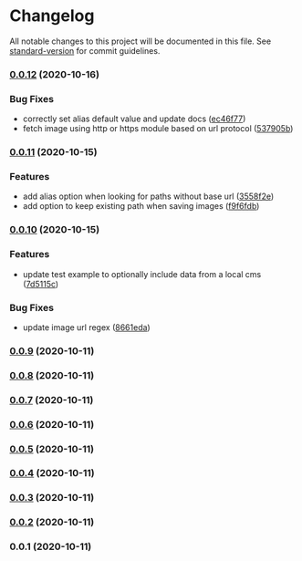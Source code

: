 # Changelog

All notable changes to this project will be documented in this file. See [standard-version](https://github.com/conventional-changelog/standard-version) for commit guidelines.

### [0.0.12](https://github.com/emiliobondioli/nuxt-magpie/compare/v0.0.11...v0.0.12) (2020-10-16)


### Bug Fixes

* correctly set alias default value and update docs ([ec46f77](https://github.com/emiliobondioli/nuxt-magpie/commit/ec46f7750a5329877c09c142090b129f4ee46a0f))
* fetch image using http or https module based on url protocol ([537905b](https://github.com/emiliobondioli/nuxt-magpie/commit/537905b5f20085e835d196dbea3ddeb674bd0858))

### [0.0.11](https://github.com/emiliobondioli/nuxt-magpie/compare/v0.0.10...v0.0.11) (2020-10-15)


### Features

* add alias option when looking for paths without base url ([3558f2e](https://github.com/emiliobondioli/nuxt-magpie/commit/3558f2eb2184121c5599f0d039f57c0be4c1455a))
* add option to keep existing path when saving images ([f9f6fdb](https://github.com/emiliobondioli/nuxt-magpie/commit/f9f6fdb52a879e8a484c3a012319f4e8a1a5400f))

### [0.0.10](https://github.com/emiliobondioli/nuxt-magpie/compare/v0.0.9...v0.0.10) (2020-10-15)


### Features

* update test example to optionally include data from a local cms ([7d5115c](https://github.com/emiliobondioli/nuxt-magpie/commit/7d5115cb12f11452933b2d35b3f5be28f74f82a9))


### Bug Fixes

* update image url regex ([8661eda](https://github.com/emiliobondioli/nuxt-magpie/commit/8661eda913dfd3575c95c1cb532fcb243e209553))

### [0.0.9](https://github.com/emiliobondioli/nuxt-magpie/compare/v0.0.8...v0.0.9) (2020-10-11)

### [0.0.8](https://github.com/emiliobondioli/nuxt-magpie/compare/v0.0.7...v0.0.8) (2020-10-11)

### [0.0.7](https://github.com/emiliobondioli/nuxt-magpie/compare/v0.0.6...v0.0.7) (2020-10-11)

### [0.0.6](///compare/v0.0.5...v0.0.6) (2020-10-11)

### [0.0.5](///compare/v0.0.4...v0.0.5) (2020-10-11)

### [0.0.4](///compare/v0.0.3...v0.0.4) (2020-10-11)

### [0.0.3](///compare/v0.0.2...v0.0.3) (2020-10-11)

### [0.0.2](///compare/v0.0.1...v0.0.2) (2020-10-11)

### 0.0.1 (2020-10-11)
